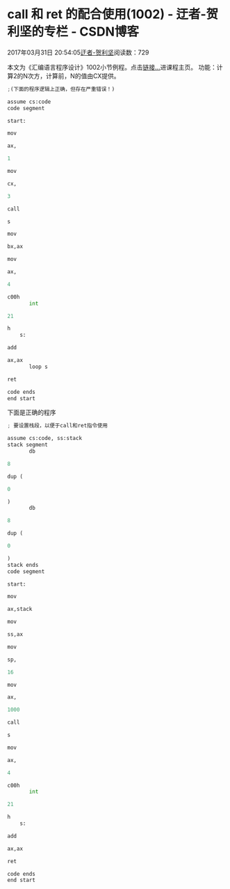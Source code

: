
# call 和 ret 的配合使用(1002) - 迂者-贺利坚的专栏 - CSDN博客

2017年03月31日 20:54:05[迂者-贺利坚](https://me.csdn.net/sxhelijian)阅读数：729


本文为《汇编语言程序设计》1002小节例程。点击[链接…](http://blog.csdn.net/sxhelijian/article/details/56671827)进课程主页。
功能：计算2的N次方，计算前，N的值由CX提供。
```python
;(下面的程序逻辑上正确，但存在严重错误！)
```
```python
assume cs:code
code segment
```
```python
start:
```
```python
mov
```
```python
ax,
```
```python
1
```
```python
mov
```
```python
cx,
```
```python
3
```
```python
call
```
```python
s
```
```python
mov
```
```python
bx,ax
```
```python
mov
```
```python
ax,
```
```python
4
```
```python
c00h
       int
```
```python
21
```
```python
h
    s:
```
```python
add
```
```python
ax,ax
       loop s
```
```python
ret
```
```python
code ends
end start
```
下面是正确的程序
```python
; 要设置栈段，以便于call和ret指令使用
```
```python
assume cs:code, ss:stack
stack segment
       db
```
```python
8
```
```python
dup (
```
```python
0
```
```python
)
       db
```
```python
8
```
```python
dup (
```
```python
0
```
```python
)
stack ends
code segment
```
```python
start:
```
```python
mov
```
```python
ax,stack
```
```python
mov
```
```python
ss,ax
```
```python
mov
```
```python
sp,
```
```python
16
```
```python
mov
```
```python
ax,
```
```python
1000
```
```python
call
```
```python
s
```
```python
mov
```
```python
ax,
```
```python
4
```
```python
c00h
       int
```
```python
21
```
```python
h 
    s:
```
```python
add
```
```python
ax,ax
```
```python
ret
```
```python
code ends
end start
```

